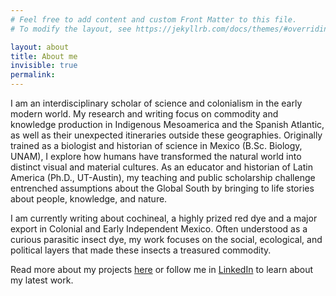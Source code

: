 ```yaml
---
# Feel free to add content and custom Front Matter to this file.
# To modify the layout, see https://jekyllrb.com/docs/themes/#overriding-theme-defaults

layout: about
title: About me
invisible: true
permalink: 
---
```

I am an interdisciplinary scholar of science and colonialism in the early modern world. My research and writing focus on commodity and knowledge production in Indigenous Mesoamerica and the Spanish Atlantic, as well as their unexpected itineraries outside these geographies. Originally trained as a biologist and historian of science in Mexico (B.Sc. Biology, UNAM), I explore how humans have transformed the natural world into distinct visual and material cultures. As an educator and historian of Latin America (Ph.D., UT-Austin), my teaching and public scholarship challenge entrenched assumptions about the Global South by bringing to life stories about people, knowledge, and nature. 
<p>I am currently writing about cochineal, a highly prized red dye and a major export in Colonial and Early Independent Mexico. Often understood as a curious parasitic insect dye, my work focuses on the social, ecological, and political layers that made these insects a treasured commodity.</p>
<p>Read more about my projects <a href="https://diana-heredia.github.io/en/research/">here</a> or follow me in <a href="www.linkedin.com/in/dheredial">LinkedIn</a> to learn about my latest work.</p>
